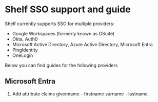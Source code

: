 # Shelf SSO support and guide

Shelf currently supports SSO for multiple providers:

- Google Workspaces (formerly known as GSuite)
- Okta, Auth0
- Microsoft Active Directory, Azure Active Directory, Microsoft Entra
- PingIdentity
- OneLogin

Below you can find guides for the following providers

## Microsoft Entra

1. Add attribute claims
   givenname - firstname
   surname - lastname
